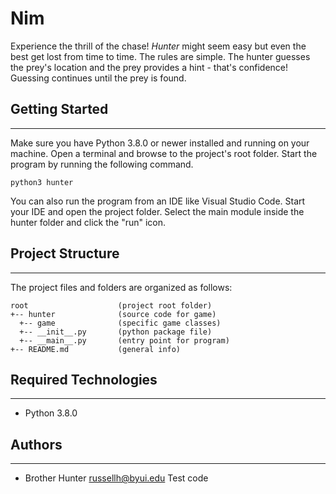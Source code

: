 # Nim

Experience the thrill of the chase! <i>Hunter</i> might seem easy but even the
best get lost from time to time. The rules are simple. The hunter guesses the
prey's location and the prey provides a hint - that's confidence! Guessing
continues until the prey is found.

## Getting Started

---

Make sure you have Python 3.8.0 or newer installed and running on your machine.
Open a terminal and browse to the project's root folder. Start the program by
running the following command.

```
python3 hunter
```

You can also run the program from an IDE like Visual Studio Code. Start your IDE
and open the project folder. Select the main module inside the hunter folder and
click the "run" icon.

## Project Structure

---

The project files and folders are organized as follows:

```
root                    (project root folder)
+-- hunter              (source code for game)
  +-- game              (specific game classes)
  +-- __init__.py       (python package file)
  +-- __main__.py       (entry point for program)
+-- README.md           (general info)
```

## Required Technologies

---

-   Python 3.8.0

## Authors

---

-   Brother Hunter russellh@byui.edu
    Test code
